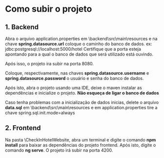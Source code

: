 # Como subir o projeto

## 1. Backend
Abra o arquivo application.properties em \backend\src\main\resources e na chave
**spring.datasource.url** coloque o caminho do banco de dados. ex: jdbc:postgresql://localhost:5000/hotel
Certifique que a porta esteja apontando para a qual o banco de dados que será utilizado está ouvindo.

Após isso, o projeto ira subir na porta 8080.

Coloque, respectivamente, nas chaves **spring.datasource.username** e
**spring.datasource.password**
o usuário e senha do banco de dados.

Após isto, abra o projeto usando uma IDE, deixe o maven instalar as dependências e inicialize o projeto. **Não esqueça de ligar o banco de dados**

Caso tenha problemas com a inicialização de dados inicias, delete o arquivo **data.sql** em \backend\src\main\resources
e em application.properties tire a chave spring.sql.init.mode=always


## 2. Frontend
Na pasta \CheckInHotelWebsite, abra um terminal e digite o comando **npm install** para baixar as dependências do projeto frontend. Após isto,
digite o comando **ng serve**. O projeto irá subir na porta 4200.